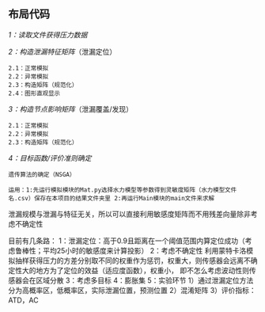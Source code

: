 ## **布局代码**
_1：读取文件获得压力数据_

_2：构造泄漏特征矩阵_（泄漏定位）

    2.1：正常模拟
    2.2：异常模拟
    2.3：构造矩阵（规范化）
    2.4：图形直观显示

_3：构造节点影响矩阵_（泄漏覆盖/发现）
    
    2.1：正常模拟
    2.2：异常模拟
    2.3：构造矩阵（规范化）
_4：目标函数/评价准则确定_
    
    遗传算法的确定（NSGA）
    
`运用：1:先运行模拟模块的Mat.py选择水力模型等参数得到灵敏度矩阵（水力模型文件名.csv）保存在本项目的结果文件夹里
      2:再运行Main模块的main文件来求解`
      
泄漏规模与泄漏与特征无关，所以可以直接利用敏感度矩阵而不用残差向量除非考虑不确定性

目前有几条路：
1：泄漏定位：高于0.9且距离在一个阈值范围内算定位成功（考虑鲁棒性；平均25小时的敏感度来计算投影）
2：考虑不确定性
    利用蒙特卡洛模拟抽样获得压力的方差分别取不同的权重作为惩罚，权重大，则传感器会远离不确定性大的地方为了定位的效益（适应度函数），权重小，
即不怎么考虑波动性则传感器会在区域分散
3：考虑多目标
4：膨胀集
5：实验环节
    1）通过泄漏定位方法分为高概率区，低概率区，实际泄漏位置，预测位置
    2）混淆矩阵
    3）评价指标：ATD，AC